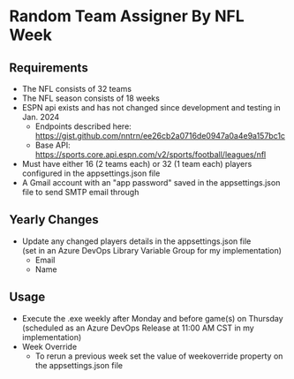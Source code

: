 # Random Team Assigner By NFL Week

## Requirements
- The NFL consists of 32 teams
- The NFL season consists of 18 weeks
- ESPN api exists and has not changed since development and testing in Jan. 2024
  - Endpoints described here: https://gist.github.com/nntrn/ee26cb2a0716de0947a0a4e9a157bc1c
  - Base API: https://sports.core.api.espn.com/v2/sports/football/leagues/nfl
- Must have either 16 (2 teams each) or 32 (1 team each) players configured in the appsettings.json file
- A Gmail account with an "app password" saved in the appsettings.json file to send SMTP email through

## Yearly Changes
- Update any changed players details in the appsettings.json file <br />
  (set in an Azure DevOps Library Variable Group for my implementation)
  - Email
  - Name

## Usage
- Execute the .exe weekly after Monday and before game(s) on Thursday <br />
  (scheduled as an Azure DevOps Release at 11:00 AM CST in my implementation)
- Week Override
  - To rerun a previous week set the value of weekoverride property on the appsettings.json file